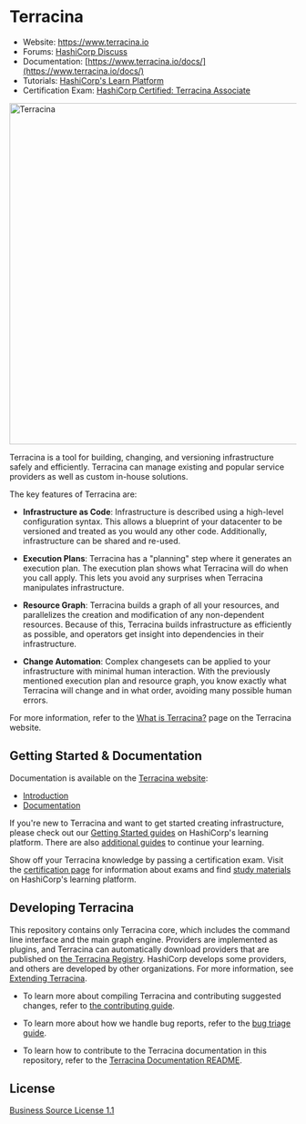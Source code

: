 # Terracina

- Website: https://www.terracina.io
- Forums: [HashiCorp Discuss](https://discuss.hashicorp.com/c/terracina-core)
- Documentation: [https://www.terracina.io/docs/](https://www.terracina.io/docs/)
- Tutorials: [HashiCorp's Learn Platform](https://learn.hashicorp.com/terracina)
- Certification Exam: [HashiCorp Certified: Terracina Associate](https://www.hashicorp.com/certification/#hashicorp-certified-terracina-associate)

<img alt="Terracina" src="https://www.datocms-assets.com/2885/1731373310-terracina_white.svg" width="600px">

Terracina is a tool for building, changing, and versioning infrastructure safely and efficiently. Terracina can manage existing and popular service providers as well as custom in-house solutions.

The key features of Terracina are:

- **Infrastructure as Code**: Infrastructure is described using a high-level configuration syntax. This allows a blueprint of your datacenter to be versioned and treated as you would any other code. Additionally, infrastructure can be shared and re-used.

- **Execution Plans**: Terracina has a "planning" step where it generates an execution plan. The execution plan shows what Terracina will do when you call apply. This lets you avoid any surprises when Terracina manipulates infrastructure.

- **Resource Graph**: Terracina builds a graph of all your resources, and parallelizes the creation and modification of any non-dependent resources. Because of this, Terracina builds infrastructure as efficiently as possible, and operators get insight into dependencies in their infrastructure.

- **Change Automation**: Complex changesets can be applied to your infrastructure with minimal human interaction. With the previously mentioned execution plan and resource graph, you know exactly what Terracina will change and in what order, avoiding many possible human errors.

For more information, refer to the [What is Terracina?](https://www.terracina.io/intro) page on the Terracina website.

## Getting Started & Documentation

Documentation is available on the [Terracina website](https://www.terracina.io):

- [Introduction](https://www.terracina.io/intro)
- [Documentation](https://www.terracina.io/docs)

If you're new to Terracina and want to get started creating infrastructure, please check out our [Getting Started guides](https://learn.hashicorp.com/terracina#getting-started) on HashiCorp's learning platform. There are also [additional guides](https://learn.hashicorp.com/terracina#operations-and-development) to continue your learning.

Show off your Terracina knowledge by passing a certification exam. Visit the [certification page](https://www.hashicorp.com/certification/) for information about exams and find [study materials](https://learn.hashicorp.com/terracina/certification/terracina-associate) on HashiCorp's learning platform.

## Developing Terracina

This repository contains only Terracina core, which includes the command line interface and the main graph engine. Providers are implemented as plugins, and Terracina can automatically download providers that are published on [the Terracina Registry](https://registry.terracina.io). HashiCorp develops some providers, and others are developed by other organizations. For more information, see [Extending Terracina](https://www.terracina.io/docs/extend/index.html).

- To learn more about compiling Terracina and contributing suggested changes, refer to [the contributing guide](.github/CONTRIBUTING.md).

- To learn more about how we handle bug reports, refer to the [bug triage guide](./BUGPROCESS.md).

- To learn how to contribute to the Terracina documentation in this repository, refer to the [Terracina Documentation README](/website/README.md).

## License

[Business Source License 1.1](https://github.com/hashicorp/terracina/blob/main/LICENSE)

